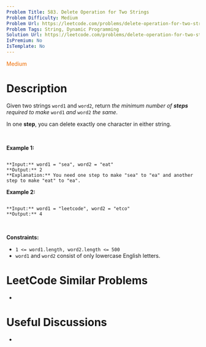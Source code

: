 ```yaml
---
Problem Title: 583. Delete Operation for Two Strings
Problem Difficulty: Medium
Problem Url: https://leetcode.com/problems/delete-operation-for-two-strings/
Problem Tags: String, Dynamic Programming
Solution Url: https://leetcode.com/problems/delete-operation-for-two-strings/solution/
IsPremium: No
IsTemplate: No
---
```


<span style="color: rgb(239, 108, 0);">Medium</span>

# Description

Given two strings `word1` and `word2`, return *the minimum number of **steps** required to make* `word1` *and* `word2` *the same*.


In one **step**, you can delete exactly one character in either string.


 


**Example 1:**



```

**Input:** word1 = "sea", word2 = "eat"
**Output:** 2
**Explanation:** You need one step to make "sea" to "ea" and another step to make "eat" to "ea".

```

**Example 2:**



```

**Input:** word1 = "leetcode", word2 = "etco"
**Output:** 4

```

 


**Constraints:**


* `1 <= word1.length, word2.length <= 500`
* `word1` and `word2` consist of only lowercase English letters.




# LeetCode Similar Problems

- []()

# Useful Discussions

- []()
